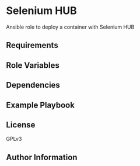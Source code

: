 Selenium HUB
=======

Ansible role to deploy a container with Selenium HUB

Requirements
------------


Role Variables
--------------

Dependencies
------------

Example Playbook
----------------

License
-------

GPLv3

Author Information
------------------


